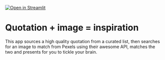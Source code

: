 [![Open in Streamlit](https://static.streamlit.io/badges/streamlit_badge_black_white.svg)](https://share.streamlit.io/daniellewisdl/quote-image-gen/main/app.py)

# Quotation + image = inspiration

This app sources a high quality quotation from a curated list, then searches for an image to match from Pexels using their awesome API, matches the two and presents for you to tickle your brain.
